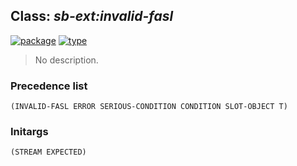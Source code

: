 ## Class: ***sb-ext:invalid-fasl***
[![package](https://img.shields.io/badge/Package-SB--EXT-5f9ea0.svg?style=social&colorA=999999)](../) [![type](https://img.shields.io/badge/Type-Class-5f9ea0.svg?style=social&colorA=999999)](../#class) 

> No description.

### Precedence list
```
(INVALID-FASL ERROR SERIOUS-CONDITION CONDITION SLOT-OBJECT T)
```
### Initargs
```
(STREAM EXPECTED)
```
